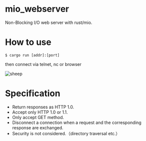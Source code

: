 # mio_webserver
Non-Blocking I/O web server with rust/mio.

# How to use

```
$ cargo run [addr]:[port]
```

then connect via telnet, nc or browser

![sheep](https://user-images.githubusercontent.com/27873650/54591218-24c08c00-4a6d-11e9-9ead-49494b0adffc.png "sheep")

# Specification

* Return responses as HTTP 1.0.
* Accept only HTTP 1.0 or 1.1.
* Only accept GET method.
* Disconnect a connection when a request and the corresponding response are exchanged.
* Security is not considered.（directory traversal etc.）
